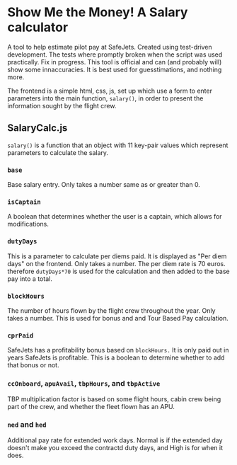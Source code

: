 # Show Me the Money! A Salary calculator
A tool to help estimate pilot pay at SafeJets. Created using test-driven development. The tests where promptly broken when the script was used practically. Fix in progress. This tool is official and can (and probably will) show some innaccuracies. It is best used for guesstimations, and nothing more.

The frontend is a simple html, css, js, set up which use a form to enter parameters into the main function, `salary()`, in order to present the information sought by the flight crew.

## SalaryCalc.js
`salary()` is a function that an object with 11 key-pair values which represent parameters to calculate the salary.

### `base`
Base salary entry. Only takes a number same as or greater than 0.

### `isCaptain`
A boolean that determines whether the user is a captain, which allows for modifications.

### `dutyDays`
This is a parameter to calculate per diems paid. It is displayed as "Per diem days" on the frontend. Only takes a number. The per diem rate is 70 euros. therefore `dutyDays*70` is used for the calculation and then added to the base pay into a total.

### `blockHours`
The number of hours flown by the flight crew throughout the year. Only takes a number. This is used for bonus and and Tour Based Pay calculation.

### `cprPaid`
SafeJets has a profitability bonus based on `blockHours.` It is only paid out in years SafeJets is profitable. This is a boolean to determine whether to add that bonus or not.

### `ccOnboard`, `apuAvail`, `tbpHours`, and `tbpActive`
TBP multiplication factor is based on some flight hours, cabin crew being part of the crew, and whether the fleet flown has an APU.

### `ned` and `hed`
Additional pay rate for extended work days. Normal is if the extended day doesn't make you exceed the contractd duty days, and High is for when it does.